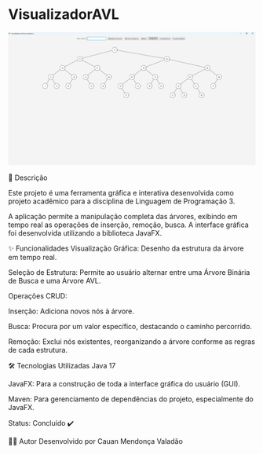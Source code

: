 # VisualizadorAVL

<img src="imagem.png" alt="Exemplo imagem">

📝 Descrição

Este projeto é uma ferramenta gráfica e interativa desenvolvida como projeto acadêmico para a disciplina de Linguagem de Programação 3.

A aplicação permite a manipulação completa das árvores, exibindo em tempo real as operações de inserção, remoção, busca. A interface gráfica foi desenvolvida utilizando a biblioteca JavaFX.

✨ Funcionalidades
Visualização Gráfica: Desenho da estrutura da árvore em tempo real.

Seleção de Estrutura: Permite ao usuário alternar entre uma Árvore Binária de Busca e uma Árvore AVL.

Operações CRUD:

Inserção: Adiciona novos nós à árvore.

Busca: Procura por um valor específico, destacando o caminho percorrido.

Remoção: Exclui nós existentes, reorganizando a árvore conforme as regras de cada estrutura.

🛠️ Tecnologias Utilizadas
Java 17

JavaFX: Para a construção de toda a interface gráfica do usuário (GUI).

Maven: Para gerenciamento de dependências do projeto, especialmente do JavaFX.

Status: Concluído ✔️

👨‍💻 Autor
Desenvolvido por Cauan Mendonça Valadão
